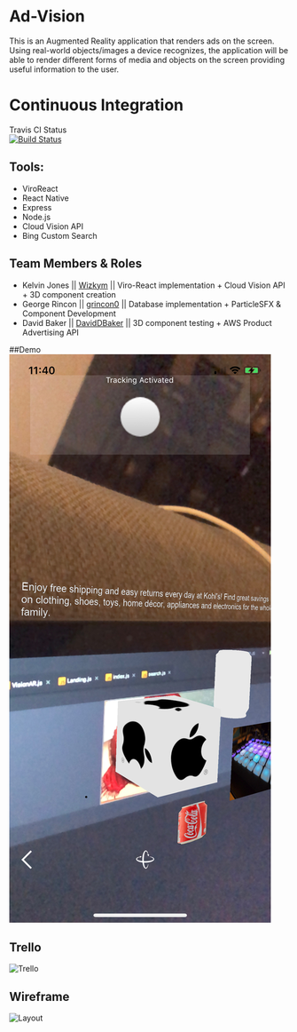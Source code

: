 # Ad-Vision

This is an Augmented Reality application that renders ads on the screen. Using real-world objects/images a device recognizes, the application will be able to render different forms of media and objects on the screen providing useful information to the user. 

# Continuous Integration
Travis CI Status\
[![Build Status](https://travis-ci.com/Wizkym/Ad-Vision.svg?branch=master)](https://travis-ci.com/Wizkym/Ad-Vision)

## Tools:

* ViroReact
* React Native
* Express
* Node.js
* Cloud Vision API
* Bing Custom Search

## Team Members & Roles

* Kelvin Jones || [Wizkym](https://github.com/Wizkym) || Viro-React implementation + Cloud Vision API + 3D component creation
* George Rincon || [grincon0](https://github.com/grincon0) || Database implementation + ParticleSFX & Component Development
* David Baker || [DavidDBaker](https://github.com/DavidDBaker) || 3D component testing + AWS Product Advertising API

##Demo
![Trello](src/assets/images/demo.jpeg)

## Trello
![Trello](src/js/res/trello.png)

## Wireframe
![Layout](src/js/res/wire.png)

